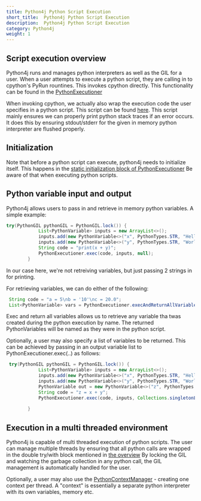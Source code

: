 ```yaml
---
title: Python4j Python Script Execution
short_title:  Python4j Python Script Execution
description:  Python4j Python Script Execution
category: Python4j
weight: 1
---
```


## Script execution overview

Python4j runs and manages python interpreters as well as the GIL for a user.
When a user attempts to execute a python script, they are calling in to cpython's 
PyRun rountines. This invokes cpython directly. This functionality can be found in the
[PythonExecutioner](https://github.com/eclipse/deeplearning4j/blob/master/python4j/python4j-core/src/main/java/org/nd4j/python4j/PythonExecutioner.java)

When invoking cpython, we actually also wrap the execution code the user specifies in a python script.
This script can be found [here](https://github.com/eclipse/deeplearning4j/blob/master/python4j/python4j-core/src/main/resources/org/nd4j/python4j/pythonexec/pythonexec.py). This script mainly ensures we can properly print python stack traces if an error occurs. It does this by ensuring stdout/stderr for the given in memory
python interpreter are flushed properly.

## Initialization

Note that before a python script can execute, python4j needs to initialize itself. This happens in
the [static initialization block of PythonExecutioner](https://github.com/eclipse/deeplearning4j/blob/7c7f9db097e9f1ff45e137546cabe16b0ed9c78d/python4j/python4j-core/src/main/java/org/nd4j/python4j/PythonExecutioner.java#L51)
Be aware of that when executing python scripts. 


## Python variable input and output

Python4j allows users to pass in and retrieve in memory python variables.
A simple example:
```java
try(PythonGIL pythonGIL = PythonGIL.lock()) {
            List<PythonVariable> inputs = new ArrayList<>();
            inputs.add(new PythonVariable<>("x", PythonTypes.STR, "Hello "));
            inputs.add(new PythonVariable<>("y", PythonTypes.STR, "World"));
            String code = "print(x + y)";
            PythonExecutioner.exec(code, inputs, null);
        }
```
In our case here, we're not retreiving variables, but just passing 2 strings in for printing.

For retrieving variables, we can do either of the following:
```java
 String code = "a = 5\nb = '10'\nc = 20.0";
 List<PythonVariable> vars = PythonExecutioner.execAndReturnAllVariables(code);

```

Exec and return all variables allows us to retrieve any variable tha twas created during the python execution
by name. The returned PythonVariables will be named as they were in the python script.

Optionally, a user may also specify a list of variables to be returned. This can be achieved by passing in an output variable list to PythonExecutioner.exec(..) as follows:
```java
 try(PythonGIL pythonGIL = PythonGIL.lock()) {
            List<PythonVariable> inputs = new ArrayList<>();
            inputs.add(new PythonVariable<>("x", PythonTypes.STR, "Hello "));
            inputs.add(new PythonVariable<>("y", PythonTypes.STR, "World"));
            PythonVariable out = new PythonVariable<>("z", PythonTypes.STR);
            String code = "z = x + y";
            PythonExecutioner.exec(code, inputs, Collections.singletonList(out));
           
        }
```




## Execution in a multi threaded environment

Python4j is capable of multi threaded execution of python scripts.
The user can manage multiple threads by ensuring that all python calls are wrapped
in the double try/with block mentioned in [the overview](../overview)
By locking the GIL and watching the garbage collection in any python call,
the GIL management is automatically handled for the user.

Optionally, a user may also use the [PythonContextManager](https://github.com/eclipse/deeplearning4j/blob/master/python4j/python4j-core/src/main/java/org/nd4j/python4j/PythonContextManager.java) - creating one context per thread. A "context" is essentially a separate python interpreter with its own variables, memory etc.



